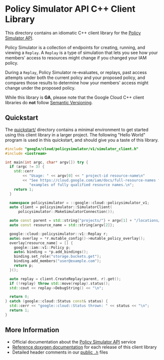 # Policy Simulator API C++ Client Library

This directory contains an idiomatic C++ client library for the
[Policy Simulator API][cloud-service-docs].

Policy Simulator is a collection of endpoints for creating, running, and viewing
a `Replay`. A `Replay` is a type of simulation that lets you see how your
members' access to resources might change if you changed your IAM policy.

During a `Replay`, Policy Simulator re-evaluates, or replays, past access
attempts under both the current policy and your proposed policy, and compares
those results to determine how your members' access might change under the
proposed policy.

While this library is **GA**, please note that the Google Cloud C++ client
libraries do **not** follow [Semantic Versioning](https://semver.org/).

## Quickstart

The [quickstart/](quickstart/README.md) directory contains a minimal environment
to get started using this client library in a larger project. The following
"Hello World" program is used in this quickstart, and should give you a taste of
this library.

<!-- inject-quickstart-start -->

```cc
#include "google/cloud/policysimulator/v1/simulator_client.h"
#include <iostream>

int main(int argc, char* argv[]) try {
  if (argc != 3) {
    std::cerr
        << "Usage: " << argv[0] << " project-id resource-name\n"
        << "See https://cloud.google.com/iam/docs/full-resource-names for "
           "examples of fully qualified resource names.\n";
    return 1;
  }

  namespace policysimulator = ::google::cloud::policysimulator_v1;
  auto client = policysimulator::SimulatorClient(
      policysimulator::MakeSimulatorConnection());

  auto const parent = std::string{"projects/"} + argv[1] + "/locations/global";
  auto const resource_name = std::string{argv[2]};

  google::cloud::policysimulator::v1::Replay r;
  auto& overlay = *r.mutable_config()->mutable_policy_overlay();
  overlay[resource_name] = [] {
    google::iam::v1::Policy p;
    auto& binding = *p.add_bindings();
    binding.set_role("storage.buckets.get");
    binding.add_members("user@example.com");
    return p;
  }();

  auto replay = client.CreateReplay(parent, r).get();
  if (!replay) throw std::move(replay).status();
  std::cout << replay->DebugString() << "\n";

  return 0;
} catch (google::cloud::Status const& status) {
  std::cerr << "google::cloud::Status thrown: " << status << "\n";
  return 1;
}
```

<!-- inject-quickstart-end -->

## More Information

- Official documentation about the [Policy Simulator API][cloud-service-docs]
  service
- [Reference doxygen documentation][doxygen-link] for each release of this
  client library
- Detailed header comments in our [public `.h`][source-link] files

[cloud-service-docs]: https://cloud.google.com/policy-intelligence/docs/iam-simulator-overview
[doxygen-link]: https://cloud.google.com/cpp/docs/reference/policysimulator/latest/
[source-link]: https://github.com/googleapis/google-cloud-cpp/tree/main/google/cloud/policysimulator
